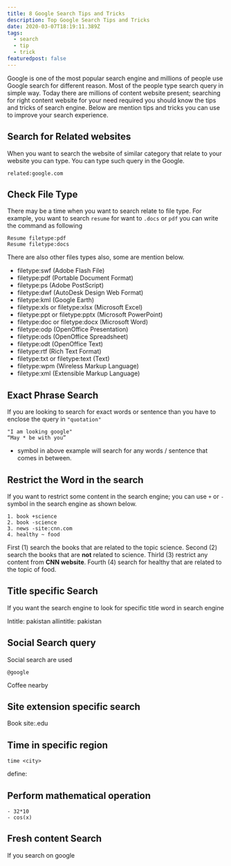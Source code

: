 ```yaml
---
title: 8 Google Search Tips and Tricks
description: Top Google Search Tips and Tricks
date: 2020-03-07T18:19:11.389Z
tags:
  - search
  - tip
  - trick
featuredpost: false
---
```

Google is one of the most popular search engine and millions of people use Google search for different reason. Most of the people type search query in simple way. Today there are millions of content website present; searching for right content website for your need required you should know the tips and tricks of search engine. Below are mention tips and tricks you can use to improve your search experience.

## Search for Related websites
When you want to search the website of similar category that relate to your website you can type. You can type such query in the Google.

```
related:google.com
```

## Check File Type

There may be a time when you want to search relate to file type. For example, you want to search `resume` for want to `.docs` or `pdf` you can write the command as following

```
Resume filetype:pdf
Resume filetype:docs
```
There are also other files types also, some are mention below.

- filetype:swf (Adobe Flash File)
- filetype:pdf (Portable Document Format)
- filetype:ps (Adobe PostScript)
- filetype:dwf (AutoDesk Design Web Format)
- filetype:kml (Google Earth)
- filetype:xls or filetype:xlsx (Microsoft Excel)
- filetype:ppt or filetype:pptx (Microsoft PowerPoint)
- filetype:doc or filetype:docx (Microsoft Word)
- filetype:odp (OpenOffice Presentation)
- filetype:ods (OpenOffice Spreadsheet)
- filetype:odt (OpenOffice Text)
- filetype:rtf (Rich Text Format)
- filetype:txt or filetype:text (Text)
- filetype:wpm (Wireless Markup Language)
- filetype:xml (Extensible Markup Language)

## Exact Phrase Search

If you are looking to search for exact words or sentence than you have to enclose the query in `"quotation"`

```
"I am looking google"
“May * be with you”
```
* symbol in above example will search for any words / sentence that comes in between.

## Restrict the Word in the search

If you want to restrict some content in the search engine; you can use `+` or `-` symbol in the search engine as shown below.

```
1. book +science
2. book -science
3. news -site:cnn.com
4. healthy ~ food
```
First (1) search the books that are related to the topic science. Second (2) search the books that are **not** related to science. Thirld (3) restrict any content from **CNN website**. Fourth (4) search for healthy that are related to the topic of food.

## Title specific Search

If you want the search engine to look for specific title word in search engine

Intitle: pakistan
allintitle: pakistan

## Social Search query

Social search are used
```
@google
```


Coffee nearby

## Site extension specific search 

Book site:.edu

## Time in specific region

```
time <city>
```

define: <keyword>


## Perform mathematical operation

```
- 32*10
- cos(x)

```

## Fresh content Search

If you search on google 

